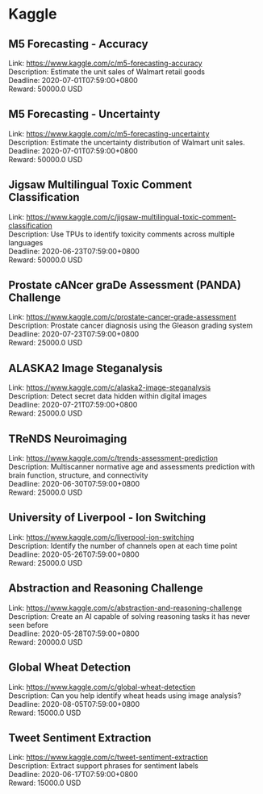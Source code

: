 # Kaggle



## M5 Forecasting - Accuracy

Link: https://www.kaggle.com/c/m5-forecasting-accuracy  
Description: Estimate the unit sales of Walmart retail goods  
Deadline: 2020-07-01T07:59:00+0800  
Reward: 50000.0 USD  


## M5 Forecasting - Uncertainty

Link: https://www.kaggle.com/c/m5-forecasting-uncertainty  
Description:  Estimate the uncertainty distribution of Walmart unit sales.    
Deadline: 2020-07-01T07:59:00+0800  
Reward: 50000.0 USD  


## Jigsaw Multilingual Toxic Comment Classification

Link: https://www.kaggle.com/c/jigsaw-multilingual-toxic-comment-classification  
Description: Use TPUs to identify toxicity comments across multiple languages  
Deadline: 2020-06-23T07:59:00+0800  
Reward: 50000.0 USD  


## Prostate cANcer graDe Assessment (PANDA) Challenge

Link: https://www.kaggle.com/c/prostate-cancer-grade-assessment  
Description: Prostate cancer diagnosis using the Gleason grading system  
Deadline: 2020-07-23T07:59:00+0800  
Reward: 25000.0 USD  


## ALASKA2 Image Steganalysis

Link: https://www.kaggle.com/c/alaska2-image-steganalysis  
Description: Detect secret data hidden within digital images  
Deadline: 2020-07-21T07:59:00+0800  
Reward: 25000.0 USD  


## TReNDS Neuroimaging

Link: https://www.kaggle.com/c/trends-assessment-prediction  
Description: Multiscanner normative age and assessments prediction with brain function, structure, and connectivity  
Deadline: 2020-06-30T07:59:00+0800  
Reward: 25000.0 USD  


## University of Liverpool - Ion Switching

Link: https://www.kaggle.com/c/liverpool-ion-switching  
Description: Identify the number of channels open at each time point  
Deadline: 2020-05-26T07:59:00+0800  
Reward: 25000.0 USD  


## Abstraction and Reasoning Challenge

Link: https://www.kaggle.com/c/abstraction-and-reasoning-challenge  
Description: Create an AI capable of solving reasoning tasks it has never seen before  
Deadline: 2020-05-28T07:59:00+0800  
Reward: 20000.0 USD  


## Global Wheat Detection 

Link: https://www.kaggle.com/c/global-wheat-detection  
Description: Can you help identify wheat heads using image analysis?  
Deadline: 2020-08-05T07:59:00+0800  
Reward: 15000.0 USD  


## Tweet Sentiment Extraction

Link: https://www.kaggle.com/c/tweet-sentiment-extraction  
Description: Extract support phrases for sentiment labels  
Deadline: 2020-06-17T07:59:00+0800  
Reward: 15000.0 USD  

